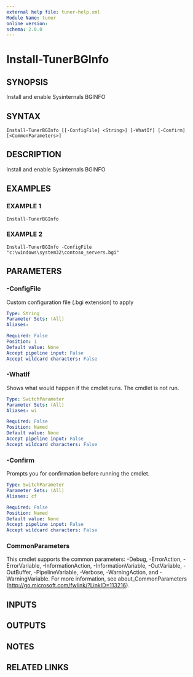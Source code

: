 ```yaml
---
external help file: tuner-help.xml
Module Name: tuner
online version:
schema: 2.0.0
---
```


# Install-TunerBGInfo

## SYNOPSIS
Install and enable Sysinternals BGINFO

## SYNTAX

```
Install-TunerBGInfo [[-ConfigFile] <String>] [-WhatIf] [-Confirm] [<CommonParameters>]
```

## DESCRIPTION
Install and enable Sysinternals BGINFO

## EXAMPLES

### EXAMPLE 1
```
Install-TunerBGInfo
```

### EXAMPLE 2
```
Install-TunerBGInfo -ConfigFile "c:\windows\system32\contoso_servers.bgi"
```

## PARAMETERS

### -ConfigFile
Custom configuration file (.bgi extension) to apply

```yaml
Type: String
Parameter Sets: (All)
Aliases:

Required: False
Position: 1
Default value: None
Accept pipeline input: False
Accept wildcard characters: False
```

### -WhatIf
Shows what would happen if the cmdlet runs.
The cmdlet is not run.

```yaml
Type: SwitchParameter
Parameter Sets: (All)
Aliases: wi

Required: False
Position: Named
Default value: None
Accept pipeline input: False
Accept wildcard characters: False
```

### -Confirm
Prompts you for confirmation before running the cmdlet.

```yaml
Type: SwitchParameter
Parameter Sets: (All)
Aliases: cf

Required: False
Position: Named
Default value: None
Accept pipeline input: False
Accept wildcard characters: False
```

### CommonParameters
This cmdlet supports the common parameters: -Debug, -ErrorAction, -ErrorVariable, -InformationAction, -InformationVariable, -OutVariable, -OutBuffer, -PipelineVariable, -Verbose, -WarningAction, and -WarningVariable. For more information, see about_CommonParameters (http://go.microsoft.com/fwlink/?LinkID=113216).

## INPUTS

## OUTPUTS

## NOTES

## RELATED LINKS
